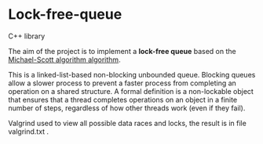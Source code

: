 # Lock-free-queue
C++ library 

The aim of the project is to implement a **lock-free queue** based on the [Michael-Scott algorithm  algorithm](https://www.cs.rochester.edu/~scott/papers/1996_PODC_queues.pdf).
<p>
This is a linked-list-based non-blocking unbounded queue.
Blocking queues allow a slower process to prevent a faster process from completing an operation on a shared structure.
A formal definition is a non-lockable object that ensures that a thread completes operations on an object in a finite number of steps,
regardless of how other threads work (even if they fail). </p>

Valgrind used to view all possible data races and locks, the result is in file valgrind.txt .
